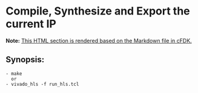 # **Compile, Synthesize and Export the current IP**
**Note:** [This HTML section is rendered based on the Markdown file in cFDK.](https://github.com/cloudFPGA/cFDK/blob/master/SRA/LIB/SHELL/LIB/hls/NTS/arp/README.md)


## Synopsis:
    - make
      or
    - vivado_hls -f run_hls.tcl
    
